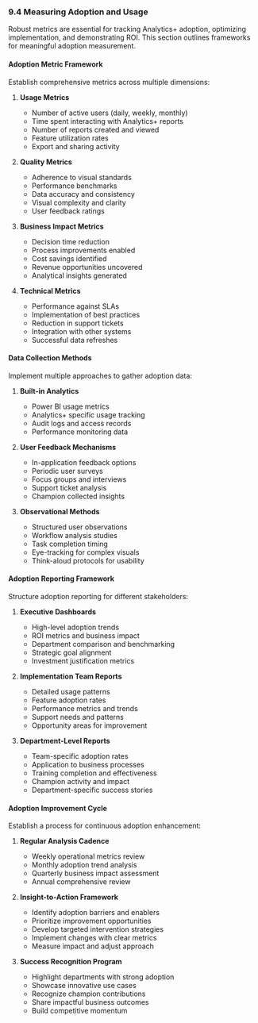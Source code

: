 
### 9.4 Measuring Adoption and Usage

Robust metrics are essential for tracking Analytics+ adoption, optimizing implementation, and demonstrating ROI. This section outlines frameworks for meaningful adoption measurement.

#### Adoption Metric Framework

Establish comprehensive metrics across multiple dimensions:

1. **Usage Metrics**
   - Number of active users (daily, weekly, monthly)
   - Time spent interacting with Analytics+ reports
   - Number of reports created and viewed
   - Feature utilization rates
   - Export and sharing activity

2. **Quality Metrics**
   - Adherence to visual standards
   - Performance benchmarks
   - Data accuracy and consistency
   - Visual complexity and clarity
   - User feedback ratings

3. **Business Impact Metrics**
   - Decision time reduction
   - Process improvements enabled
   - Cost savings identified
   - Revenue opportunities uncovered
   - Analytical insights generated

4. **Technical Metrics**
   - Performance against SLAs
   - Implementation of best practices
   - Reduction in support tickets
   - Integration with other systems
   - Successful data refreshes

#### Data Collection Methods

Implement multiple approaches to gather adoption data:

1. **Built-in Analytics**
   - Power BI usage metrics
   - Analytics+ specific usage tracking
   - Audit logs and access records
   - Performance monitoring data

2. **User Feedback Mechanisms**
   - In-application feedback options
   - Periodic user surveys
   - Focus groups and interviews
   - Support ticket analysis
   - Champion collected insights

3. **Observational Methods**
   - Structured user observations
   - Workflow analysis studies
   - Task completion timing
   - Eye-tracking for complex visuals
   - Think-aloud protocols for usability

#### Adoption Reporting Framework

Structure adoption reporting for different stakeholders:

1. **Executive Dashboards**
   - High-level adoption trends
   - ROI metrics and business impact
   - Department comparison and benchmarking
   - Strategic goal alignment
   - Investment justification metrics

2. **Implementation Team Reports**
   - Detailed usage patterns
   - Feature adoption rates
   - Performance metrics and trends
   - Support needs and patterns
   - Opportunity areas for improvement

3. **Department-Level Reports**
   - Team-specific adoption rates
   - Application to business processes
   - Training completion and effectiveness
   - Champion activity and impact
   - Department-specific success stories

#### Adoption Improvement Cycle

Establish a process for continuous adoption enhancement:

1. **Regular Analysis Cadence**
   - Weekly operational metrics review
   - Monthly adoption trend analysis
   - Quarterly business impact assessment
   - Annual comprehensive review

2. **Insight-to-Action Framework**
   - Identify adoption barriers and enablers
   - Prioritize improvement opportunities
   - Develop targeted intervention strategies
   - Implement changes with clear metrics
   - Measure impact and adjust approach

3. **Success Recognition Program**
   - Highlight departments with strong adoption
   - Showcase innovative use cases
   - Recognize champion contributions
   - Share impactful business outcomes
   - Build competitive momentum
